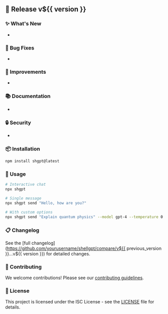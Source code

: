 ## 🚀 Release v${{ version }}

### ✨ What's New
- 

### 🐛 Bug Fixes
- 

### 🔧 Improvements
- 

### 📚 Documentation
- 

### 🔒 Security
- 

### 📦 Installation

```bash
npm install shgpt@latest
```

### 🎯 Usage

```bash
# Interactive chat
npx shgpt

# Single message
npx shgpt send "Hello, how are you?"

# With custom options
npx shgpt send "Explain quantum physics" --model gpt-4 --temperature 0.3
```

### 📋 Changelog

See the [full changelog](https://github.com/yourusername/shellgpt/compare/v${{ previous_version }}...v${{ version }}) for detailed changes.

### 🤝 Contributing

We welcome contributions! Please see our [contributing guidelines](https://github.com/yourusername/shellgpt/blob/main/CONTRIBUTING.md).

### 📄 License

This project is licensed under the ISC License - see the [LICENSE](https://github.com/yourusername/shellgpt/blob/main/LICENSE) file for details. 